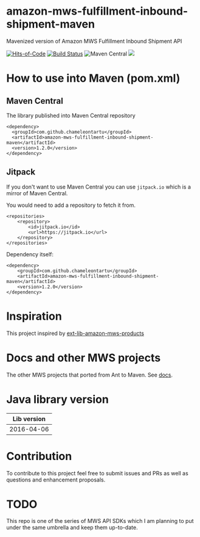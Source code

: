 # amazon-mws-fulfillment-inbound-shipment-maven
Mavenized version of Amazon MWS Fulfillment Inbound Shipment API

[![Hits-of-Code](https://hitsofcode.com/github/chameleontartu/amazon-mws-fulfillment-inbound-shipment-maven)](https://hitsofcode.com/view/github/chameleontartu/amazon-mws-fulfillment-inbound-shipment-maven)
[![Build Status](https://travis-ci.com/ChameleonTartu/amazon-mws-fulfillment-inbound-shipment-maven.svg?branch=master)](https://travis-ci.com/ChameleonTartu/amazon-mws-fulfillment-inbound-shipment-maven)
![Maven Central](https://img.shields.io/maven-central/v/com.github.chameleontartu/amazon-mws-fulfillment-inbound-shipment-maven)
[![](https://jitpack.io/v/ChameleonTartu/amazon-mws-fulfillment-inbound-shipment-maven.svg)](https://jitpack.io/#ChameleonTartu/amazon-mws-fulfillment-inbound-shipment-maven)

# How to use into Maven (pom.xml)

## Maven Central

The library published into Maven Central repository

```
<dependency>
  <groupId>com.github.chameleontartu</groupId>
  <artifactId>amazon-mws-fulfillment-inbound-shipment-maven</artifactId>
  <version>1.2.0</version>
</dependency>
```

## Jitpack

If you don't want to use Maven Central you can use `jitpack.io` which is a mirror of Maven Central.

You would need to add a repository to fetch it from.

```
<repositories>
    <repository>
        <id>jitpack.io</id>
        <url>https://jitpack.io</url>
    </repository>
</repositories>
```

Dependency itself:
```
<dependency>
    <groupId>com.github.chameleontartu</groupId>
    <artifactId>amazon-mws-fulfillment-inbound-shipment-maven</artifactId>
    <version>1.2.0</version>
</dependency>
```

# Inspiration

This project inspired by [ext-lib-amazon-mws-products](https://github.com/trifonnt/ext-lib-amazon-mws-products)

# Docs and other MWS projects

The other MWS projects that ported from Ant to Maven. See [docs](https://github.com/ChameleonTartu/amazon-mws-docs).


# Java library version

| Lib version  |
|--------------|
| 2016-04-06   |

# Contribution

To contribute to this project feel free to submit issues and PRs as well as questions and enhancement proposals.

# TODO

This repo is one of the series of MWS API SDKs which I am planning to put under the same umbrella and keep them up-to-date.
